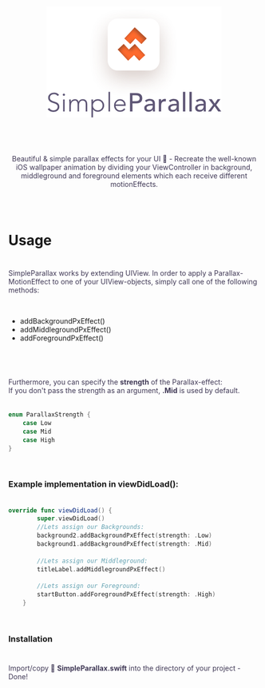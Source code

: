 <div align=center>
<img align=center src="logo.png" alt="SimpleParallax Logo" width="350" height="222">
<br/><br/><br/>  
<p style="color: #403956; margin-top: 40px;">
Beautiful &amp; simple parallax effects for your UI  🌁 - Recreate the well-known iOS wallpaper animation by dividing your ViewController in background, middleground and foreground elements which each receive different motionEffects.
</p>
<br/><br/>

</div>

<h1>Usage</h1>
<p style="color: #403956; margin-top: 40px;">
SimpleParallax works by extending UIView. In order to apply a Parallax-MotionEffect to one of your UIView-objects, simply call one of the following methods:</p><br/>

* addBackgroundPxEffect()
* addMiddlegroundPxEffect()
* addForegroundPxEffect()  

<br/>
<p style="color: #403956; margin-top: 40px;">Furthermore, you can specify the <b>strength</b> of the Parallax-effect: </br>If you don't pass the strength as an argument, <b>.Mid</b> is used by default.</p>

```swift

enum ParallaxStrength {
    case Low
    case Mid
    case High
}  

```

</br>
<h3>Example implementation in viewDidLoad():</h3>

```swift
  
override func viewDidLoad() {
        super.viewDidLoad()
        //Lets assign our Backgrounds:
        background2.addBackgroundPxEffect(strength: .Low)
        background1.addBackgroundPxEffect(strength: .Mid)
        
        //Lets assign our Middleground:
        titleLabel.addMiddlegroundPxEffect()
        
        //Lets assign our Foreground:
        startButton.addForegroundPxEffect(strength: .High)
    }
```
</br>
<h3>Installation</h3>
<p style="color: #403956; margin-top: 40px;">
Import/copy 📄 <b>SimpleParallax.swift</b> into the directory of your project - Done!</p><br/>
